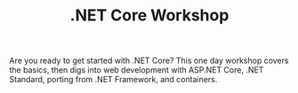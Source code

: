 ﻿---
type: workshop
id: net-core-workshop
title: .NET Core Workshop
repo: dotnet-presentations/dotnetcore-workshop
link: https://github.com/dotnet-presentations/dotnetcore-workshop
---

Are you ready to get started with .NET Core? This one day workshop covers the basics, then digs into web development with ASP.NET Core, .NET Standard, porting from .NET Framework, and containers.